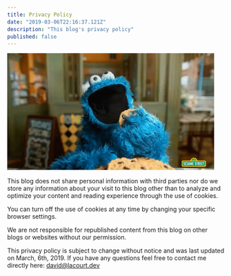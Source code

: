 ```yaml
---
title: Privacy Policy
date: "2019-03-06T22:16:37.121Z"
description: "This blog's privacy policy"
published: false
---
```


![Cookie Monster](./cookiemonster.gif)

This blog does not share personal information with third parties nor do we store any information about your visit to this blog other than to analyze and optimize your content and reading experience through the use of cookies.

You can turn off the use of cookies at any time by changing your specific browser settings.

We are not responsible for republished content from this blog on other blogs or websites without our permission.

This privacy policy is subject to change without notice and was last updated on March, 6th, 2019. If you have any questions feel free to contact me directly here: <a href="mailto://david@lacourt.dev">david@lacourt.dev</a>
